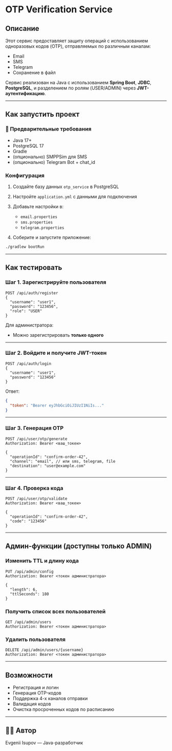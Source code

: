 # OTP Verification Service

## Описание

Этот сервис предоставляет защиту операций с использованием одноразовых кодов (OTP), отправляемых по различным каналам:

- Email
- SMS
- Telegram
- Сохранение в файл

Сервис реализован на Java с использованием **Spring Boot**, **JDBC**, **PostgreSQL**, и разделением по ролям (USER/ADMIN) через **JWT-аутентификацию**.

---

## Как запустить проект

### 🔧 Предварительные требования

- Java 17+
- PostgreSQL 17
- Gradle
- (опционально) SMPPSim для SMS
- (опционально) Telegram Bot + chat_id

### Конфигурация

1. Создайте базу данных `otp_service` в PostgreSQL
2. Настройте `application.yml` с данными для подключения
3. Добавьте настройки в:
    - `email.properties`
    - `sms.properties`
    - `telegram.properties`

4. Соберите и запустите приложение:

```bash
./gradlew bootRun
```

---

## Как тестировать

### Шаг 1. Зарегистрируйте пользователя

```http
POST /api/auth/register
{
  "username": "user1",
  "password": "123456",
  "role": "USER"
}
```

Для администратора:
- Можно зарегистрировать **только одного**

---

### Шаг 2. Войдите и получите JWT-токен

```http
POST /api/auth/login
{
  "username": "user1",
  "password": "123456"
}
```

Ответ:
```json
{
  "token": "Bearer eyJhbGciOiJIUzI1NiIs..."
}
```

---

### Шаг 3. Генерация OTP

```http
POST /api/user/otp/generate
Authorization: Bearer <ваш_токен>

{
  "operationId": "confirm-order-42",
  "channel": "email", // или sms, telegram, file
  "destination": "user@example.com"
}
```

---

### Шаг 4. Проверка кода

```http
POST /api/user/otp/validate
Authorization: Bearer <ваш_токен>

{
  "operationId": "confirm-order-42",
  "code": "123456"
}
```

---

## Админ-функции (доступны только ADMIN)

### Изменить TTL и длину кода

```http
PUT /api/admin/config
Authorization: Bearer <токен администратора>

{
  "length": 6,
  "ttlSeconds": 180
}
```

### Получить список всех пользователей

```http
GET /api/admin/users
Authorization: Bearer <токен администратора>
```

### Удалить пользователя

```http
DELETE /api/admin/users/{username}
Authorization: Bearer <токен администратора>
```

---

## Возможности

- Регистрация и логин
- Генерация OTP-кодов
- Поддержка 4-х каналов отправки
- Валидация кодов
- Очистка просроченных кодов по расписанию

---

## 🧑‍💻 Автор

Evgenii Isupov — Java-разработчик
